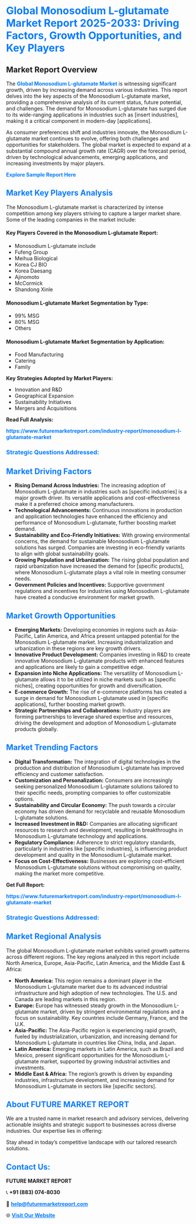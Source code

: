 <h1 style="color: #007BFF;">Global Monosodium L-glutamate Market Report 2025-2033: Driving Factors, Growth Opportunities, and Key Players</h1>

<section id="overview">
<h2>Market Report Overview</h2>
<p>The <a href="https://www.futuremarketreport.com/industry-report/monosodium-l-glutamate-market" style="color: #007BFF; text-decoration: none;"><strong>Global Monosodium L-glutamate Market</strong></a> is witnessing significant growth, driven by increasing demand across various industries. This report delves into the key aspects of the Monosodium L-glutamate market, providing a comprehensive analysis of its current status, future potential, and challenges. The demand for Monosodium L-glutamate has surged due to its wide-ranging applications in industries such as [insert industries], making it a critical component in modern-day [applications].</p>
<p>As consumer preferences shift and industries innovate, the Monosodium L-glutamate market continues to evolve, offering both challenges and opportunities for stakeholders. The global market is expected to expand at a substantial compound annual growth rate (CAGR) over the forecast period, driven by technological advancements, emerging applications, and increasing investments by major players.</p>
</section>

<section id="overview">
<p><a href="https://www.futuremarketreport.com/request-sample/reportId=99115" style="color: #007BFF; text-decoration: none;"><strong>Explore Sample Report Here</strong></a></p>
</section>

<section id="key-players">
<h2 style="color: #007BFF;">Market Key Players Analysis</h2>
<p>The Monosodium L-glutamate market is characterized by intense competition among key players striving to capture a larger market share. Some of the leading companies in the market include:</p>
<h4>Key Players Covered in the Monosodium L-glutamate Report:</h4>
<ul><li>Monosodium L-glutamate include</li><li>Fufeng Group</li><li>Meihua Biological</li><li>Korea CJ BIO</li><li>Korea Daesang</li><li>Ajinomoto</li><li>McCormick</li><li>Shandong Xinle</li></ul>
<h4>Monosodium L-glutamate Market Segmentation by Type:</h4>
<ul><li>99% MSG</li><li>80% MSG</li><li>Others</li></ul>

<h4>Monosodium L-glutamate Market Segmentation by Application:</h4>
<ul><li>Food Manufacturing</li><li>Catering</li><li>Family</li></ul>
<p><strong>Key Strategies Adopted by Market Players:</strong></p>
<ul>
<li>Innovation and R&D</li>
<li>Geographical Expansion</li>
<li>Sustainability Initiatives</li>
<li>Mergers and Acquisitions</li>
</ul>
</section>

<section>
<p><strong>Read Full Analysis: </strong></p><a href="https://www.futuremarketreport.com/industry-report/monosodium-l-glutamate-market" style="color: #007BFF; text-decoration: none;"><strong>https://www.futuremarketreport.com/industry-report/monosodium-l-glutamate-market</strong></a>
<h3 style="color: #007BFF;">Strategic Questions Addressed:</h3>
</section>

<section id="driving-factors">
<h2 style="color: #007BFF;">Market Driving Factors</h2>
<ul>
<li><strong>Rising Demand Across Industries:</strong> The increasing adoption of Monosodium L-glutamate in industries such as [specific industries] is a major growth driver. Its versatile applications and cost-effectiveness make it a preferred choice among manufacturers.</li>
<li><strong>Technological Advancements:</strong> Continuous innovations in production and application technologies have enhanced the efficiency and performance of Monosodium L-glutamate, further boosting market demand.</li>
<li><strong>Sustainability and Eco-Friendly Initiatives:</strong> With growing environmental concerns, the demand for sustainable Monosodium L-glutamate solutions has surged. Companies are investing in eco-friendly variants to align with global sustainability goals.</li>
<li><strong>Growing Population and Urbanization:</strong> The rising global population and rapid urbanization have increased the demand for [specific products], where Monosodium L-glutamate plays a vital role in meeting consumer needs.</li>
<li><strong>Government Policies and Incentives:</strong> Supportive government regulations and incentives for industries using Monosodium L-glutamate have created a conducive environment for market growth.</li>
</ul>
</section>

<section id="growth-opportunities">
<h2 style="color: #007BFF;">Market Growth Opportunities</h2>
<ul>
<li><strong>Emerging Markets:</strong> Developing economies in regions such as Asia-Pacific, Latin America, and Africa present untapped potential for the Monosodium L-glutamate market. Increasing industrialization and urbanization in these regions are key growth drivers.</li>
<li><strong>Innovative Product Development:</strong> Companies investing in R&D to create innovative Monosodium L-glutamate products with enhanced features and applications are likely to gain a competitive edge.</li>
<li><strong>Expansion into Niche Applications:</strong> The versatility of Monosodium L-glutamate allows it to be utilized in niche markets such as [specific niches], creating opportunities for growth and diversification.</li>
<li><strong>E-commerce Growth:</strong> The rise of e-commerce platforms has created a surge in demand for Monosodium L-glutamate used in [specific applications], further boosting market growth.</li>
<li><strong>Strategic Partnerships and Collaborations:</strong> Industry players are forming partnerships to leverage shared expertise and resources, driving the development and adoption of Monosodium L-glutamate products globally.</li>
</ul>
</section>

<section id="trending-factors">
<h2 style="color: #007BFF;">Market Trending Factors</h2>
<ul>
<li><strong>Digital Transformation:</strong> The integration of digital technologies in the production and distribution of Monosodium L-glutamate has improved efficiency and customer satisfaction.</li>
<li><strong>Customization and Personalization:</strong> Consumers are increasingly seeking personalized Monosodium L-glutamate solutions tailored to their specific needs, prompting companies to offer customizable options.</li>
<li><strong>Sustainability and Circular Economy:</strong> The push towards a circular economy has driven demand for recyclable and reusable Monosodium L-glutamate solutions.</li>
<li><strong>Increased Investment in R&D:</strong> Companies are allocating significant resources to research and development, resulting in breakthroughs in Monosodium L-glutamate technology and applications.</li>
<li><strong>Regulatory Compliance:</strong> Adherence to strict regulatory standards, particularly in industries like [specific industries], is influencing product development and quality in the Monosodium L-glutamate market.</li>
<li><strong>Focus on Cost-Effectiveness:</strong> Businesses are exploring cost-efficient Monosodium L-glutamate solutions without compromising on quality, making the market more competitive.</li>
</ul>
</section>

<section>
<p><strong>Get Full Report: </strong></p><a href="https://www.futuremarketreport.com/industry-report/monosodium-l-glutamate-market" style="color: #007BFF; text-decoration: none;"><strong>https://www.futuremarketreport.com/industry-report/monosodium-l-glutamate-market</strong></a>
<h3 style="color: #007BFF;">Strategic Questions Addressed:</h3>
</section>


<section id="regional-analysis">
<h2 style="color: #007BFF;">Market Regional Analysis</h2>
<p>The global Monosodium L-glutamate market exhibits varied growth patterns across different regions. The key regions analyzed in this report include North America, Europe, Asia-Pacific, Latin America, and the Middle East & Africa:</p>
<ul>
<li><strong>North America:</strong> This region remains a dominant player in the Monosodium L-glutamate market due to its advanced industrial infrastructure and high adoption of new technologies. The U.S. and Canada are leading markets in this region.</li>
<li><strong>Europe:</strong> Europe has witnessed steady growth in the Monosodium L-glutamate market, driven by stringent environmental regulations and a focus on sustainability. Key countries include Germany, France, and the U.K.</li>
<li><strong>Asia-Pacific:</strong> The Asia-Pacific region is experiencing rapid growth, fueled by industrialization, urbanization, and increasing demand for Monosodium L-glutamate in countries like China, India, and Japan.</li>
<li><strong>Latin America:</strong> Emerging markets in Latin America, such as Brazil and Mexico, present significant opportunities for the Monosodium L-glutamate market, supported by growing industrial activities and investments.</li>
<li><strong>Middle East & Africa:</strong> The region’s growth is driven by expanding industries, infrastructure development, and increasing demand for Monosodium L-glutamate in sectors like [specific sectors].</li>
</ul>
</section>

<footer>
<h2 style="color: #007BFF;">About FUTURE MARKET REPORT</h2>
<p>We are a trusted name in market research and advisory services, delivering actionable insights and strategic support to businesses across diverse industries. Our expertise lies in offering:</p>

<p>Stay ahead in today’s competitive landscape with our tailored research solutions.</p>

<h2 style="color: #007BFF;">Contact Us:</h2>
<p><strong>FUTURE MARKET REPORT</strong></p>
<p>📞 <strong>+91 (883) 074-8030</strong></p>
<p>📧 <strong><a href="mailto:help@futuremarketreport.com" style="color: #007BFF;">help@futuremarketreport.com</a></strong></p>
<p>🌐 <strong><a href="https://www.futuremarketreport.com/" style="color: #007BFF;">Visit Our Website</a></strong></p>
</footer>